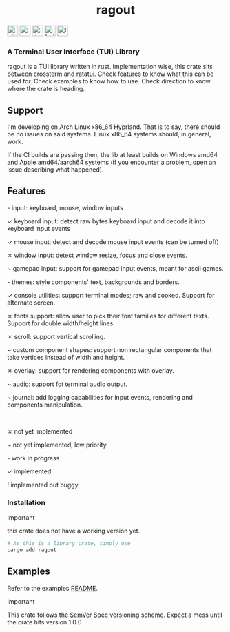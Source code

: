 <h1 align="center">
    ragout
</h1> 

[<img alt="github" src="https://img.shields.io/badge/github-uraneko.ragout-A5915F?style=for-the-badge&logo=github&labelColor=3a3a3a" height="25">](https://github.com/uraneko/ragout) 
[<img alt="crates.io" src="https://img.shields.io/crates/v/ragout.svg?style=for-the-badge&color=E40046&logo=rust&labelColor=3a3a3a" height="25">](https://crates.io/crates/ragout) 
[<img alt="docs.rs" src="https://img.shields.io/badge/docs.rs-ragout-495c9f?style=for-the-badge&logo=docsdotrs&labelColor=3a3a3a" height="25">](https://docs.rs/ragout) 
[<img alt="build status" src="https://img.shields.io/github/actions/workflow/status/uraneko/ragout/rust.yml?branch=main&style=for-the-badge&labelColor=3a3a3a" height="25">](https://github.com/uraneko/ragout/actions?query=branch%3Amain)
[<img alt="license" src="https://img.shields.io/github/license/uraneko/ragout?style=for-the-badge&labelColor=3a3a3a&color=ECD53F" height="25">](https://github.com/uraneko/ragout/blob/main/LICENSE)

<h3>
    A Terminal User Interface (TUI) Library
</h3>
 
ragout is a TUI library written in rust. Implementation wise, this crate sits between crossterm and ratatui. Check features to know what this can be used for. Check examples to know how to use. Check direction to know where the crate is heading.

## Support 
I'm developing on Arch Linux x86_64 Hyprland. That is to say, there should be no issues on said systems. Linux x86_64 systems should, in general, work.

If the CI builds are passing then, the lib at least builds on Windows amd64 and Apple amd64/aarch64 systems (if you encounter a problem, open an issue describing what happened).

## Features
\- input: keyboard, mouse, window inputs 

✓ keyboard input: detect raw bytes keyboard input and decode it into keyboard input events

✓ mouse input: detect and decode mouse input events (can be turned off)

✗ window input: detect window resize, focus and close events.

~ gamepad input: support for gamepad input events, meant for ascii games.

\- themes: style components' text, backgrounds and borders.

✓ console utilities: support terminal modes; raw and cooked. Support for alternate screen.

✗ fonts support: allow user to pick their font families for different texts. Support for double width/height lines.

✗ scroll: support vertical scrolling.

~ custom component shapes: support non rectangular components that take vertices instead of width and height.

✗ overlay: support for rendering components with overlay.

~ audio: support fot terminal audio output.

~ journal: add logging capabilities for input events, rendering and components manipulation.

<br>

✗ not yet implemented 

~ not yet implemented, low priority.

\- work in progress

✓ implemented 

! implemented but buggy

### Installation

> [!IMPORTANT]
> this crate does not have a working version yet.

```bash
# As this is a library crate, simply use
cargo add ragout 
```

## Examples
Refer to the examples <a href= "examples/README.md">README</a>.

> [!IMPORTANT] 
> This crate follows the [SemVer Spec](https://semver.org/) versioning scheme.
> Expect a mess until the crate hits version 1.0.0

<br>

